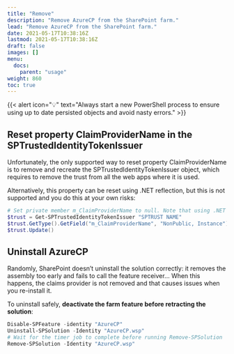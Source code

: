 ```yaml
---
title: "Remove"
description: "Remove AzureCP from the SharePoint farm."
lead: "Remove AzureCP from the SharePoint farm."
date: 2021-05-17T10:38:16Z
lastmod: 2021-05-17T10:38:16Z
draft: false
images: []
menu: 
  docs:
    parent: "usage"
weight: 860
toc: true
---
```


{{< alert icon="💡" text="Always start a new PowerShell process to ensure using up to date persisted objects and avoid nasty errors." >}}

## Reset property ClaimProviderName in the SPTrustedIdentityTokenIssuer

Unfortunately, the only supported way to reset property ClaimProviderName is to remove and recreate the SPTrustedIdentityTokenIssuer object, which requires to remove the trust from all the web apps where it is used.

Alternatively, this property can be reset using .NET reflection, but this is not supported and you do this at your own risks:

```powershell
# Set private member m_ClaimProviderName to null. Note that using .NET reflection on SharePoint objects is not supported and you do this at your own risks
$trust = Get-SPTrustedIdentityTokenIssuer "SPTRUST NAME"
$trust.GetType().GetField("m_ClaimProviderName", "NonPublic, Instance").SetValue($trust, $null)
$trust.Update()
```

## Uninstall AzureCP

Randomly, SharePoint doesn’t uninstall the solution correctly: it removes the assembly too early and fails to call the feature receiver... When this happens, the claims provider is not removed and that causes issues when you re-install it.

To uninstall safely, **deactivate the farm feature before retracting the solution**:

```powershell
Disable-SPFeature -identity "AzureCP"
Uninstall-SPSolution -Identity "AzureCP.wsp"
# Wait for the timer job to complete before running Remove-SPSolution
Remove-SPSolution -Identity "AzureCP.wsp"
```

